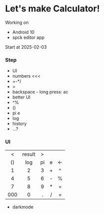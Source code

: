 # Let's make Calculator!

Working on
- Android 10
- spck editor app

Start at 2025-02-03

### Step
- UI
- numbers <<<
- +-*/
- =
- backspace - long press: ac
- better UI
- ^%
- ()
- pi e
- log
- history
- ...?

### UI
||||||
|:-:|:-:|:-:|:-:|:-:|
|<|result|>|
|()|log|pi|e|<-|
|1|2|3|+|^|
|4|5|6|-|%|
|7|8|9|*|=|
|000|0|.|/|=|

- darkmode